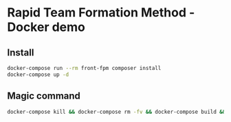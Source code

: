 # Rapid Team Formation Method - Docker demo

## Install

```bash
docker-compose run --rm front-fpm composer install
docker-compose up -d
```

## Magic command

```bash
docker-compose kill && docker-compose rm -fv && docker-compose build && docker-compose up -d
```
